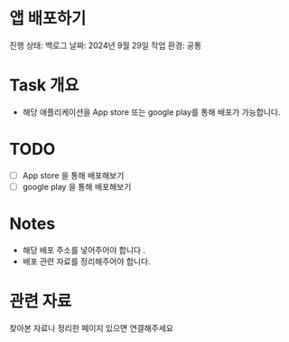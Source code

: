 # 앱 배포하기

진행 상태: 백로그
날짜: 2024년 9월 29일
작업 환경: 공통

# Task 개요

- 해당 애플리케이션을 App store 또는 google play를 통해 배포가 가능합니다.

# TODO

- [ ]  App store 을 통해 배포해보기
- [ ]  google play 을 통해 배포해보기

# Notes

- 해당 배포 주소를 넣어주어야 합니다 .
- 배포 관련 자료를 정리해주어야 합니다.

# 관련 자료

찾아본 자료나 정리한 페이지 있으면 연결해주세요
